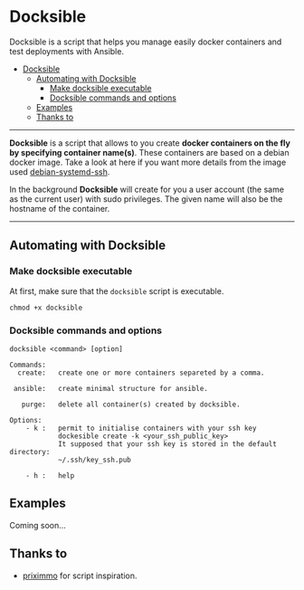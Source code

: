 # Docksible

Docksible is a script that helps you manage easily docker containers and test deployments with Ansible.

- [Docksible](#docksible)
  - [Automating with Docksible](#automating-with-docksible)
    - [Make docksible executable](#make-docksible-executable)
    - [Docksible commands and options](#docksible-commands-and-options)
  - [Examples](#examples)
  - [Thanks to](#thanks-to)

---

**Docksible** is a script that allows to you create **docker containers on the fly by specifying container name(s)**. These containers are based on a debian docker image. Take a look at here if you want more details from the image used [debian-systemd-ssh](https://github.com/sram-z/debian-systemd-ssh).

In the background **Docksible** will create for you a user account (the same as the current user) with sudo privileges. The given name will also be the hostname of the container.

---

## Automating with Docksible

### Make docksible executable

At first, make sure that the `docksible` script is executable.

`chmod +x docksible`

### Docksible commands and options

```console
docksible <command> [option]

Commands:
  create:   create one or more containers separeted by a comma.
 
 ansible:   create minimal structure for ansible.
 
   purge:   delete all container(s) created by docksible.

Options:      
    - k :   permit to initialise containers with your ssh key
            dockesible create -k <your_ssh_public_key>
            It supposed that your ssh key is stored in the default directory: 
            ~/.ssh/key_ssh.pub

    - h :   help
```

## Examples

Coming soon...

## Thanks to

- [priximmo](https://gitlab.com/xavki/presentations-scripting/-/blob/master/shell/deploy.sh) for script inspiration.
  